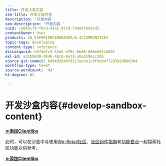 ```yaml
---
title: 开发沙盒内容
seo-title: 开发沙盒内容
description: '开发内容 '
seo-description: '开发内容 '
uuid: ca046cf8-f6cd-41a1-97c8-74a86fbe9cd2
contentOwner: User
products: SG_EXPERIENCEMANAGER/6.4/COMMUNITIES
topic-tags: developing
content-type: reference
discoiquuid: b97abfc9-62e6-470c-bb86-086e662c8091
exl-id: ad2bb8d0-d446-4bc0-8e1d-a0ad196cc206
source-git-commit: bd94d3949f0117aa3e1c9f0e84f7293a5d6b03b4
workflow-type: tm+mt
source-wordcount: '43'
ht-degree: 0%

---
```


# 开发沙盒内容{#develop-sandbox-content}

**[⇐添加Clientlibs](add-clientlibs.md)**

此时，可以在沙盒中与使用[We-Retail社区](../../help/sites-developing/we-retail.md)、[社区组件指南](components-guide.md)和[功能要点](essentials.md)一起探索社区功能以供参考。

**[⇐添加Clientlibs](add-clientlibs.md)**
